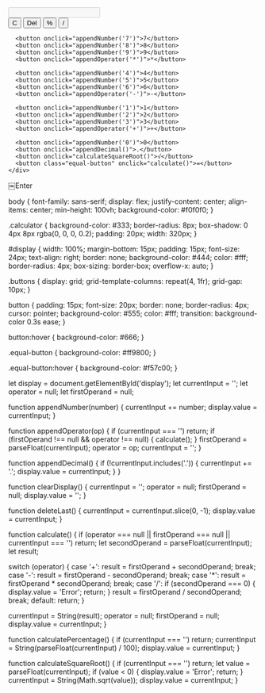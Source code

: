 <!DOCTYPE html>
<html lang="en">
<head>
  <meta charset="UTF-8" />
  <meta name="viewport" content="width=device-width, initial-scale=1.0"/>
  <title>Simple Calculator</title>
  <link rel="stylesheet" href="style.css" />
</head>
<body>
  <div class="calculator">
    <input type="text" id="display" disabled />
    <div class="buttons">
      <button onclick="clearDisplay()">C</button>
      <button onclick="deleteLast()">Del</button>
      <button onclick="calculatePercentage()">%</button>
      <button onclick="appendOperator('/')">/</button>

      <button onclick="appendNumber('7')">7</button>
      <button onclick="appendNumber('8')">8</button>
      <button onclick="appendNumber('9')">9</button>
      <button onclick="appendOperator('*')">*</button>

      <button onclick="appendNumber('4')">4</button>
      <button onclick="appendNumber('5')">5</button>
      <button onclick="appendNumber('6')">6</button>
      <button onclick="appendOperator('-')">-</button>

      <button onclick="appendNumber('1')">1</button>
      <button onclick="appendNumber('2')">2</button>
      <button onclick="appendNumber('3')">3</button>
      <button onclick="appendOperator('+')">+</button>

      <button onclick="appendNumber('0')">0</button>
      <button onclick="appendDecimal()">.</button>
      <button onclick="calculateSquareRoot()">√</button>
      <button class="equal-button" onclick="calculate()">=</button>
    </div>
  </div>
  <script src="script.js"></script>
</body>
</html>￼Enter

body {
  font-family: sans-serif;
  display: flex;
  justify-content: center;
  align-items: center;
  min-height: 100vh;
  background-color: #f0f0f0;
}

.calculator {
  background-color: #333;
  border-radius: 8px;
  box-shadow: 0 4px 8px rgba(0, 0, 0, 0.2);
  padding: 20px;
  width: 320px;
}

#display {
  width: 100%;
  margin-bottom: 15px;
  padding: 15px;
  font-size: 24px;
  text-align: right;
  border: none;
  background-color: #444;
  color: #fff;
  border-radius: 4px;
  box-sizing: border-box;
  overflow-x: auto;
}

.buttons {
  display: grid;
  grid-template-columns: repeat(4, 1fr);
  grid-gap: 10px;
}

button {
  padding: 15px;
  font-size: 20px;
  border: none;
  border-radius: 4px;
  cursor: pointer;
  background-color: #555;
  color: #fff;
  transition: background-color 0.3s ease;
}

button:hover {
  background-color: #666;
}

.equal-button {
  background-color: #ff9800;
}

.equal-button:hover {
  background-color: #f57c00;
}

let display = document.getElementById('display');
let currentInput = '';
let operator = null;
let firstOperand = null;

function appendNumber(number) {
  currentInput += number;
  display.value = currentInput;
}

function appendOperator(op) {
  if (currentInput === '') return;
  if (firstOperand !== null && operator !== null) {
    calculate();
  }
  firstOperand = parseFloat(currentInput);
  operator = op;
  currentInput = '';
}

function appendDecimal() {
  if (!currentInput.includes('.')) {
    currentInput += '.';
    display.value = currentInput;
  }
}

function clearDisplay() {
  currentInput = '';
  operator = null;
  firstOperand = null;
  display.value = '';
}

function deleteLast() {
  currentInput = currentInput.slice(0, -1);
  display.value = currentInput;
}

function calculate() {
  if (operator === null || firstOperand === null || currentInput === '') return;
  let secondOperand = parseFloat(currentInput);
  let result;

  switch (operator) {
    case '+':
      result = firstOperand + secondOperand;
      break;
    case '-':
      result = firstOperand - secondOperand;
      break;
    case '*':
      result = firstOperand * secondOperand;
      break;
    case '/':
      if (secondOperand === 0) {
        display.value = 'Error';
        return;
      }
      result = firstOperand / secondOperand;
      break;
    default:
      return;
  }

  currentInput = String(result);
  operator = null;
  firstOperand = null;
  display.value = currentInput;
}

function calculatePercentage() {
  if (currentInput === '') return;
  currentInput = String(parseFloat(currentInput) / 100);
  display.value = currentInput;
}

function calculateSquareRoot() {
  if (currentInput === '') return;
  let value = parseFloat(currentInput);
  if (value < 0) {
    display.value = 'Error';
    return;
  }
  currentInput = String(Math.sqrt(value));
  display.value = currentInput;
}
